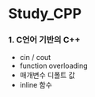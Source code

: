 # Study_CPP

### 1. C언어 기반의 C++
  - cin / cout
  - function overloading
  - 매개변수 디폴트 값
  - inline 함수
